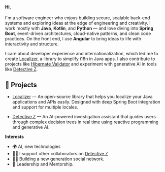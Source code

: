 #### Hi,

I'm a software engineer who enjoys building secure, scalable back-end systems and exploring ideas at the edge of engineering and creativity. I work mostly with **Java**, **Kotlin**, and **Python** — and love diving into **Spring Boot**, event-driven architectures, cloud-native patterns, and clean code practices. On the front end, I use **Angular** to bring ideas to life with interactivity and structure.

I care about developer experience and internationalization, which led me to create [Localizer](https://github.com/aalamu/localizer), a library to simplify i18n in Java apps. I also contribute to projects like [Hibernate Validator](https://github.com/hibernate/hibernate-validator) and experiment with generative AI in tools like [Detective Z](https://github.com/aalamu/detective-z).

## 🚀 Projects

- [Localizer](https://github.com/aalamu/localizer) — An open-source library that helps you localize your Java applications and APIs easily. Designed with deep Spring Boot integration and support for multiple locales.
  
- [Detective Z](https://github.com/aalamu/detective-z) — An AI-powered investigation assistant that guides users through complex decision trees in real time using reactive programming and generative AI.

**Interests**

- 🌍 AI, new technologies
- 🕵️‍♂️ I support other collaborators on [Detective Z](https://github.com/aalamu/detective-z)
- 🕵️‍♂️ Building a new generation social network. 
- 🤖 Leadership and Mentorship.
